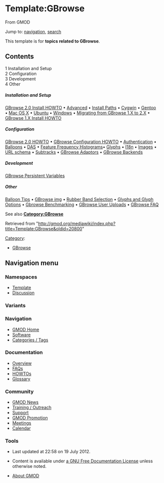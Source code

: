 <div id="mw-page-base" class="noprint">

</div>

<div id="mw-head-base" class="noprint">

</div>

<div id="content" class="mw-body" role="main">

<span id="top"></span>

<div id="mw-js-message" style="display:none;">

</div>



# <span dir="auto">Template:GBrowse</span>

<div id="bodyContent">

<div id="siteSub">

From GMOD

</div>

<div id="contentSub">

</div>

<div id="jump-to-nav" class="mw-jump">

Jump to: [navigation](#mw-navigation), [search](#p-search)

</div>

<div id="mw-content-text" class="mw-content-ltr" lang="en" dir="ltr">

This template is for **topics related to GBrowse**.

<div id="toc" class="toc">

<div id="toctitle">

## Contents

</div>

- [<span class="tocnumber">1</span> <span class="toctext">Installation
  and Setup</span>](#Installation_and_Setup)
- [<span class="tocnumber">2</span>
  <span class="toctext">Configuration</span>](#Configuration)
- [<span class="tocnumber">3</span>
  <span class="toctext">Development</span>](#Development)
- [<span class="tocnumber">4</span>
  <span class="toctext">Other</span>](#Other)

</div>

##### <span id="Installation_and_Setup" class="mw-headline">Installation and Setup</span>

[GBrowse 2.0 Install
HOWTO](GBrowse_2.0_Install_HOWTO.1 "GBrowse 2.0 Install HOWTO") •
[Advanced](GBrowse_2.0_Install_HOWTO/Advanced "GBrowse 2.0 Install HOWTO/Advanced")
• [Install Paths](GBrowse_2.0_Install_Paths "GBrowse 2.0 Install Paths")
• [Cygwin](GBrowse_Cygwin_HOWTO "GBrowse Cygwin HOWTO") •
[Gentoo](GBrowse_Gentoo_HOWTO "GBrowse Gentoo HOWTO") • [Mac OS
X](GBrowse_MacOSX_HOWTO "GBrowse MacOSX HOWTO") •
[Ubuntu](GBrowse_Ubuntu_HOWTO "GBrowse Ubuntu HOWTO") •
[Windows](GBrowse_Windows_HOWTO "GBrowse Windows HOWTO") • [Migrating
from GBrowse 1.X to
2.X](Migrating_from_GBrowse_1.X_to_2.X "Migrating from GBrowse 1.X to 2.X")
• [GBrowse 1.X Install
HOWTO](GBrowse_Install_HOWTO "GBrowse Install HOWTO")

##### <span id="Configuration" class="mw-headline">Configuration</span>

[GBrowse 2.0 HOWTO](GBrowse_2.0_HOWTO "GBrowse 2.0 HOWTO") •
<a href="GBrowse_Configuration_HOWTO" class="mw-redirect"
title="GBrowse Configuration HOWTO">GBrowse Configuration HOWTO</a> •
[Authentication](GBrowse_Configuration/Authentication "GBrowse Configuration/Authentication")
•
[Balloons](GBrowse_Configuration/Balloons "GBrowse Configuration/Balloons")
• [DAS](GBrowse_Configuration/DAS "GBrowse Configuration/DAS") •
[Feature Frequency
Histograms](GBrowse_Configuration/Feature_frequency_histograms "GBrowse Configuration/Feature frequency histograms")•
[Glyphs](GBrowse_Configuration/Glyphs "GBrowse Configuration/Glyphs") •
[I18n](GBrowse_Configuration/I18n "GBrowse Configuration/I18n") •
[Images](GBrowse_Configuration/Images "GBrowse Configuration/Images") •
[URL
schema](GBrowse_Configuration/URL_schema "GBrowse Configuration/URL schema")
•
[Subtracks](Creating_and_Managing_Subtracks_with_GBrowse2 "Creating and Managing Subtracks with GBrowse2")
• [GBrowse Adaptors](GBrowse_Adaptors "GBrowse Adaptors") • [GBrowse
Backends](GBrowse_Backends "GBrowse Backends")

##### <span id="Development" class="mw-headline">Development</span>

[GBrowse Persistent
Variables](GBrowse_Persistent_Variables "GBrowse Persistent Variables")

##### <span id="Other" class="mw-headline">Other</span>

<a href="GBrowse_Balloon_Tips" class="mw-redirect"
title="GBrowse Balloon Tips">Balloon Tips</a> • [GBrowse
img](GBrowse_img "GBrowse img") • [Rubber Band
Selection](RubberBandSelection "RubberBandSelection") • [Glyphs and
Glyph Options](Glyphs_and_Glyph_Options "Glyphs and Glyph Options") •
[Gbrowse Benchmarking](Gbrowse_Benchmarking "Gbrowse Benchmarking") •
[GBrowse User Uploads](GBrowse_User_Uploads "GBrowse User Uploads") •
[GBrowse FAQ](GBrowse_FAQ "GBrowse FAQ")

See also **[Category:GBrowse](Category:GBrowse "Category:GBrowse")**

</div>

<div class="printfooter">

Retrieved from
"<http://gmod.org/mediawiki/index.php?title=Template:GBrowse&oldid=20800>"

</div>

<div id="catlinks" class="catlinks">

<div id="mw-normal-catlinks" class="mw-normal-catlinks">

[Category](Special:Categories "Special:Categories"):

- [GBrowse](Category:GBrowse "Category:GBrowse")

</div>

</div>

<div class="visualClear">

</div>

</div>

</div>

<div id="mw-navigation">

## Navigation menu

<div id="mw-head">



<div id="left-navigation">

<div id="p-namespaces" class="vectorTabs" role="navigation"
aria-labelledby="p-namespaces-label">

### Namespaces

- <span id="ca-nstab-template"><a href="Template:GBrowse" accesskey="c"
  title="View the template [c]">Template</a></span>
- <span id="ca-talk"><a href="Template_talk:GBrowse" accesskey="t"
  title="Discussion about the content page [t]">Discussion</a></span>

</div>

<div id="p-variants" class="vectorMenu emptyPortlet" role="navigation"
aria-labelledby="p-variants-label">

### 

### Variants[](#)

<div class="menu">

</div>

</div>

</div>





</div>

</div>

</div>

<div id="mw-panel">

<div id="p-logo" role="banner">

<a href="Main_Page"
style="background-image: url(../images/GMOD-cogs.png);"
title="Visit the main page"></a>

</div>

<div id="p-Navigation" class="portal" role="navigation"
aria-labelledby="p-Navigation-label">

### Navigation

<div class="body">

- <span id="n-GMOD-Home">[GMOD Home](Main_Page)</span>
- <span id="n-Software">[Software](GMOD_Components)</span>
- <span id="n-Categories-.2F-Tags">[Categories /
  Tags](Categories)</span>

</div>

</div>

<div id="p-Documentation" class="portal" role="navigation"
aria-labelledby="p-Documentation-label">

### Documentation

<div class="body">

- <span id="n-Overview">[Overview](Overview)</span>
- <span id="n-FAQs">[FAQs](Category:FAQ)</span>
- <span id="n-HOWTOs">[HOWTOs](Category:HOWTO)</span>
- <span id="n-Glossary">[Glossary](Glossary)</span>

</div>

</div>

<div id="p-Community" class="portal" role="navigation"
aria-labelledby="p-Community-label">

### Community

<div class="body">

- <span id="n-GMOD-News">[GMOD News](GMOD_News)</span>
- <span id="n-Training-.2F-Outreach">[Training /
  Outreach](Training_and_Outreach)</span>
- <span id="n-Support">[Support](Support)</span>
- <span id="n-GMOD-Promotion">[GMOD Promotion](GMOD_Promotion)</span>
- <span id="n-Meetings">[Meetings](Meetings)</span>
- <span id="n-Calendar">[Calendar](Calendar)</span>

</div>

</div>

<div id="p-tb" class="portal" role="navigation"
aria-labelledby="p-tb-label">

### Tools

<div class="body">




</div>

</div>

</div>

</div>

<div id="footer" role="contentinfo">

- <span id="footer-info-lastmod">Last updated at 22:58 on 19 July
  2012.</span>
<!-- - <span id="footer-info-viewcount">19,699 page views.</span> -->
- <span id="footer-info-copyright">Content is available under
  <a href="http://www.gnu.org/licenses/fdl-1.3.html" class="external"
  rel="nofollow">a GNU Free Documentation License</a> unless otherwise
  noted.</span>

<!-- -->

- <span id="footer-places-about">[About
  GMOD](GMOD:About "GMOD:About")</span>

<!-- -->






</div>
